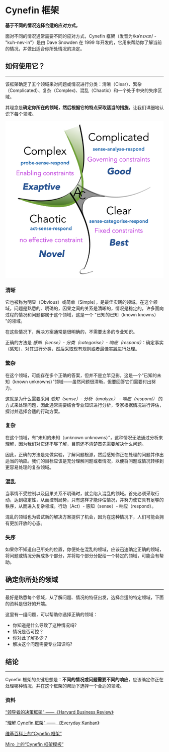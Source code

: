 # Cynefin 框架

**基于不同的情况选择合适的应对方式。**

面对不同的情况通常需要不同的应对方式，Cynefin 框架（发音为/kəˈnɛvɪn/ - "kuh-nev-in"）是由 Dave Snowden 在 1999 年开发的，它用来帮助你了解当前的情况，并做出适合你所处情况的决定。

## 如何使用它？

---

该框架确定了五个领域来对问题或情况进行分类：清晰（Clear）、繁杂（Complicated）、复杂（Complex)、混乱（Chaotic）和一个处于中央的失序区域。

其理念是**确定你所在的领域，然后根据它的特点采取适当的措施**，让我们详细地认识下每个领域。

![Cynefin framework consisting of Complex, Complicated, Chaotic and Clear quadrants](./images/cynefin_framework_1.png)

### 清晰

它也被称为明显（Obvious）或简单（Simple），是最佳实践的领域。在这个领域，问题是熟悉的、明确的，因果之间的关系是清晰的，情况是稳定的，许多面向过程的情况和问题都属于这个领域，这是一个 "已知的已知（known knowns） "的领域。

在这些情况下，解决方案通常是很明确的，不需要太多的专业知识。

正确的方法是 _感知（sense）- 分类（categorise）- 响应（respond）_：确定事实（感知），对其进行分类，然后采取现有规则或者最佳实践进行处理。

### 繁杂

在这个领域，可能存在多个正确的答案，但并不是立竿见影，这是一个“已知的未知（known unknowns）”领域——虽然问题很清晰，但要回答它们需要付出努力。

这就是为什么需要采用 _感知（sense）- 分析（analyze） - 响应（respond）_ 的方式来处理问题，因此通常需要结合专业知识进行分析，专家根据情况进行评估，探讨并选择合适的行动方案。

### 复杂

在这个领域，有“未知的未知（unknown unknowns）”，这种情况无法通过分析来理解，因为我们对它还不够了解，目前还不清楚首先需要解决什么问题。

因此，正确的方法是先做实验，了解问题根源，然后感知你正在处理的问题并作出适当的响应。我们的目标应该是充分理解问题或者情况，以便将问题或情况转移到更容易处理的复杂领域。

### 混乱

当事情不受控制以及因果关系不明确时，就会陷入混乱的领域。首先必须采取行动，达到稳定性，从而控制局势，只有这样才能评估情况，并努力使它具有足够的秩序，从而进入复杂领域。行动（Act）- 感知（sense）- 响应（respond）。

混乱的领域也为尝试新的解决方案提供了机会，因为在这种情况下，人们可能会拥有更加开放的心态。

### 失序

如果你不知道自己所处的位置，你便处在混乱的领域，应该迅速确定正确的领域，将问题或情况分解成多个部分，并将每个部分分配给一个特定的领域，可能会有帮助。

## 确定你所处的领域

---

最好是熟悉每个领域，从了解问题、情况的特征出发，选择合适的特定领域，下面的资料是很好的开端。

这里有一组问题，可以帮助你选择正确的领域：

- 你知道是什么导致了这种情况吗?
- 情况是否可控？
- 你对此了解多少？
- 解决这个问题需要专业知识吗?

## 结论

---

Cynefin 框架的关键思想是：**不同的情况或问题需要不同的响应**，应该确定你正在处理哪种情况，并在这个框架的帮助下选择一个合适的领域。

### 资料

[“领导者的决策框架” ——《Harvard Business Review》](https://hbr.org/2007/11/a-leaders-framework-for-decision-making)

[“理解 Cynefin 框架” —— 《Everyday Kanban》](https://www.everydaykanban.com/2013/09/29/understanding-the-cynefin-framework/)

[维基百科上的“Cynefin 框架”](https://en.wikipedia.org/wiki/Cynefin_framework)

[Miro 上的“Cynefin 框架模板”](https://miro.com/templates/cynefin-framework/)